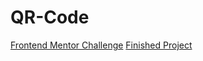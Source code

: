 # QR-Code
[Frontend Mentor Challenge](https://www.frontendmentor.io/challenges/qr-code-component-iux_sIO_H/hub/qr-code-component-CLBr0OgpaD)
[Finished Project](https://ryancruseqrcode.netlify.app/)
